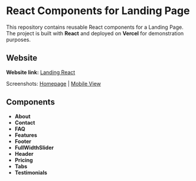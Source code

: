# React Components for Landing Page

This repository contains reusable React components for a Landing Page.  
The project is built with **React** and deployed on **Vercel** for demonstration purposes.

## Website

**Website link:** [Landing React](https://landing-react-components.vercel.app/)

Screenshots: [Homepage](https://github.com/DimaWide/05-react-components-landing/blob/main/src/assets/home.jpg) | [Mobile View](https://github.com/DimaWide/05-react-components-landing/blob/main/src/assets/home-mobile.jpg)

## Components

- **About**
- **Contact**
- **FAQ**
- **Features**
- **Footer**
- **FullWidthSlider**
- **Header**
- **Pricing**
- **Tabs**
- **Testimonials**
